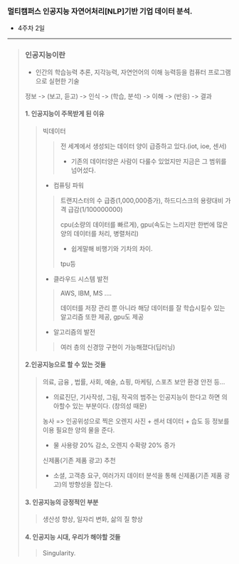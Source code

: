### 멀티캠퍼스 인공지능 자연어처리[NLP]기반 기업 데이터 분석.
- 4주차 2일
---
> ### 인공지능이란
> - 인간의 학습능력 추론, 지각능력, 자연언어의 이해 능력등을 컴퓨터 프로그램으로 실현한 기술
> 
> 정보 -> (보고, 듣고) -> 인식 -> (학습, 분석) -> 이해 -> (반응) -> 결과
> 
> #### 1. 인공지능이 주목받게 된 이유
>> 빅데이터
>>> 전 세계에서 생성되는 데이터 양이 급증하고 있다.(iot, ioe, 센서)
>>> - 기존의 데이터양은 사람이 다룰수 있었지만 지금은 그 범위를 넘어섰다.
>>> 
>> - 컴퓨팅 파워
>>> 트랜지스터의 수 급증(1,000,000증가), 하드디스크의 용량대비 가격 급감(1/100000000) 
>>> 
>>> cpu(소량의 데이터를 빠르게), gpu(속도는 느리지만 한번에 많은 양의 데이터를 처리, 병렬처리)
>>> - 쉽게말해 비행기와 기차의 차이.
>>> 
>>> tpu등
>> 
>> - 클라우드 시스템 발전
>>> AWS, IBM, MS ....
>>> 
>>> 데이터를 저장 관리 뿐 아니라 해당 데이터를 잘 학습시킬수 있는 알고리즘 또한 제공, gpu도 제공
>>
>> - 알고리즘의 발전
>>> 여러 층의 신경망 구현이 가능해졌다(딥러닝)
>
> #### 2.인공지능으로 할 수 있는 것들
>> 의료, 금융 , 법률, 사회, 예술, 쇼핑, 마케팅, 스포츠 보안 환경 안전 등...
>> - 의료진단, 기사작성, 그림, 작곡의 범주는 인공지능이 한다고 하면 의아할수 있는 부분이다. (창의성 때문) 
>>
>> 농사 => 인공위성으로 찍은 오렌지 사진 + 센서 데이터 + 습도 등 정보를 이용 필요한 양의 물을 준다.
>> - 물 사용량 20% 감소, 오렌지 수확량 20% 증가
>> 
>> 신제품(기존 제품 광고) 추천
>> - 소셜, 고객층 요구, 여러가지 데이터 분석을 통해 신제품(기존 제품 광고)의 방향성을 잡는다.
>> 
> #### 3. 인공지능의 긍정적인 부분
>> 생산성 향상, 일자리 변화, 삶의 질 향상 
>> 
> #### 4. 인공지능 시대, 우리가 해야할 것들
>> Singularity.
